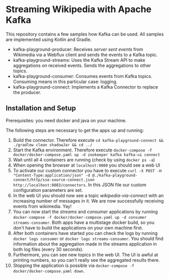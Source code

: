 # Streaming Wikipedia with Apache Kafka
This repository contains a few samples how Kafka can be used. All samples are implemented using Kotlin and Gradle. 

- kafka-playground-producer: Receives *server sent events* from Wikimedia via a Webflux client and sends the events to a Kafka topic.
- kafka-playground-streams: Uses the Kafka Stream API to make aggregations on received events. Sends the aggregations to other topics.
- kafka-playground-consumer: Consumes events from Kafka topics. Consuming means in this particular case: logging.
- kafka-playground-connect: Implements a Kafka Connector to replace the producer.

## Installation and Setup
Prerequisites: you need docker and java on your machine. 

The following steps are necessary to get the apps up and running:
1. Build the connector. Therefore execute `cd kafka-playground-connect && ./gradlew clean shadowJar && cd ../`
2. Start the Kafka environment. Therefore execute `docker-compose -f docker/docker-compose.yaml up -d zookeeper kafka kafka-ui connect`
3. Wait until all 4 containers are running (check by using `docker ps -a`)
4. When opening the browser at `localhost:9080` you should see a web UI
5. To activate our custom connector you have to execute `curl -X POST -H "Content-Type:application/json" -d @./kafka-playground-connect/http/sse-source-connect.json http://localhost:8083/connectors`. In this JSON file our custom configuration parameters are set.
6. In the web UI you should now see a topic *wikipedia-via-connect* with an increasing number of messages in it. We are now successfully receiving events from wikimedia. Yay!
7. You can now start the *streams* and *consumer* applications by running `docker-compose -f docker/docker-compose.yaml up -d consumer streams-consumer`. Both apps have a multistage docker build, so you don't have to build the applications on your own machine first.
8. After both containers have started you can check the logs by running `docker logs consumer` or `docker logs streams-consumer`. You should find information about the aggregation made in the streams application in both log files (every 30 seconds).
9. Furthermore, you can see new topics in the web UI. The UI is awful at printing numbers, so you can't really see the aggregated results there.
10. Stopping the application is possible via `docker-compose -f docker/docker-compose.yaml down`.
